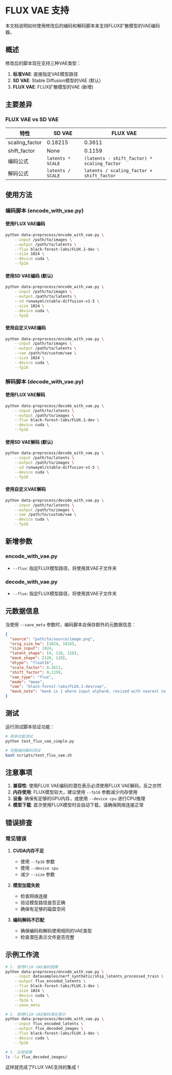 # FLUX VAE 支持

本文档说明如何使用修改后的编码和解码脚本来支持FLUX扩散模型的VAE编码器。

## 概述

修改后的脚本现在支持三种VAE类型：
1. **标准VAE**: 直接指定VAE模型路径
2. **SD VAE**: Stable Diffusion模型的VAE (默认)
3. **FLUX VAE**: FLUX扩散模型的VAE (新增)

## 主要差异

### FLUX VAE vs SD VAE

| 特性 | SD VAE | FLUX VAE |
|------|--------|----------|
| scaling_factor | 0.18215 | 0.3611 |
| shift_factor | None | 0.1159 |
| 编码公式 | `latents * SCALE` | `(latents - shift_factor) * scaling_factor` |
| 解码公式 | `latents / SCALE` | `latents / scaling_factor + shift_factor` |

## 使用方法

### 编码脚本 (encode_with_vae.py)

#### 使用FLUX VAE编码
```bash
python data-preprocess/encode_with_vae.py \
    --input /path/to/images \
    --output /path/to/latents \
    --flux black-forest-labs/FLUX.1-dev \
    --size 1024 \
    --device cuda \
    --fp16
```

#### 使用SD VAE编码 (默认)
```bash
python data-preprocess/encode_with_vae.py \
    --input /path/to/images \
    --output /path/to/latents \
    --sd runwayml/stable-diffusion-v1-5 \
    --size 1024 \
    --device cuda \
    --fp16
```

#### 使用自定义VAE编码
```bash
python data-preprocess/encode_with_vae.py \
    --input /path/to/images \
    --output /path/to/latents \
    --vae /path/to/custom/vae \
    --size 1024 \
    --device cuda \
    --fp16
```

### 解码脚本 (decode_with_vae.py)

#### 使用FLUX VAE解码
```bash
python data-preprocess/decode_with_vae.py \
    --input /path/to/latents \
    --output /path/to/images \
    --flux black-forest-labs/FLUX.1-dev \
    --device cuda \
    --fp16
```

#### 使用SD VAE解码 (默认)
```bash
python data-preprocess/decode_with_vae.py \
    --input /path/to/latents \
    --output /path/to/images \
    --sd runwayml/stable-diffusion-v1-5 \
    --device cuda \
    --fp16
```

#### 使用自定义VAE解码
```bash
python data-preprocess/decode_with_vae.py \
    --input /path/to/latents \
    --output /path/to/images \
    --vae /path/to/custom/vae \
    --device cuda \
    --fp16
```

## 新增参数

### encode_with_vae.py
- `--flux`: 指定FLUX模型路径，将使用其VAE子文件夹

### decode_with_vae.py
- `--flux`: 指定FLUX模型路径，将使用其VAE子文件夹

## 元数据信息

当使用 `--save_meta` 参数时，编码脚本会保存额外的元数据信息：

```json
{
  "source": "path/to/source/image.png",
  "orig_size_hw": [1024, 1024],
  "size_input": 1024,
  "latent_shape": [4, 128, 128],
  "mask_shape": [128, 128],
  "dtype": "float16",
  "scale_factor": 0.3611,
  "shift_factor": 0.1159,
  "vae_type": "flux",
  "mode": "mean",
  "vae": "black-forest-labs/FLUX.1-dev/vae",
  "mask_note": "mask is 1 where input alpha>0, resized with nearest to latent resolution"
}
```

## 测试

运行测试脚本验证功能：

```bash
# 简单功能测试
python test_flux_vae_simple.py

# 完整编码解码测试
bash scripts/test_flux_vae.sh
```

## 注意事项

1. **兼容性**: 使用FLUX VAE编码的潜在表示必须使用FLUX VAE解码，反之亦然
2. **内存使用**: FLUX模型较大，建议使用 `--fp16` 参数减少内存使用
3. **设备**: 确保有足够的GPU内存，或使用 `--device cpu` 进行CPU推理
4. **模型下载**: 首次使用FLUX模型时会自动下载，请确保网络连接正常

## 错误排查

### 常见错误

1. **CUDA内存不足**
   - 使用 `--fp16` 参数
   - 使用 `--device cpu`
   - 减少 `--size` 参数

2. **模型加载失败**
   - 检查网络连接
   - 验证模型路径是否正确
   - 确保有足够的磁盘空间

3. **编码解码不匹配**
   - 确保编码和解码使用相同的VAE类型
   - 检查潜在表示文件是否完整

## 示例工作流

```bash
# 1. 使用FLUX VAE编码图像
python data-preprocess/encode_with_vae.py \
    --input datasamples/nerf_synthetic/ship_latents_processed_train \
    --output flux_encoded_latents \
    --flux black-forest-labs/FLUX.1-dev \
    --size 1024 \
    --device cuda \
    --fp16 \
    --save_meta

# 2. 使用FLUX VAE解码潜在表示
python data-preprocess/decode_with_vae.py \
    --input flux_encoded_latents \
    --output flux_decoded_images \
    --flux black-forest-labs/FLUX.1-dev \
    --device cuda \
    --fp16

# 3. 比较结果
ls -la flux_decoded_images/
```

这样就完成了FLUX VAE支持的集成！

